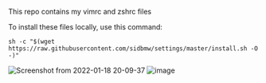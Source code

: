 This repo contains my vimrc and zshrc files

To install these files locally, use this command:

`sh -c "$(wget https://raw.githubusercontent.com/sidbmw/settings/master/install.sh -O -)"`

![Screenshot from 2022-01-18 20-09-37](https://user-images.githubusercontent.com/16989022/150044635-027be6bb-b516-4a08-8732-3e6997e708c1.png)
![image](https://user-images.githubusercontent.com/16989022/150052661-43f94e7d-ae52-4509-beef-3b10f74cbe0c.png)

